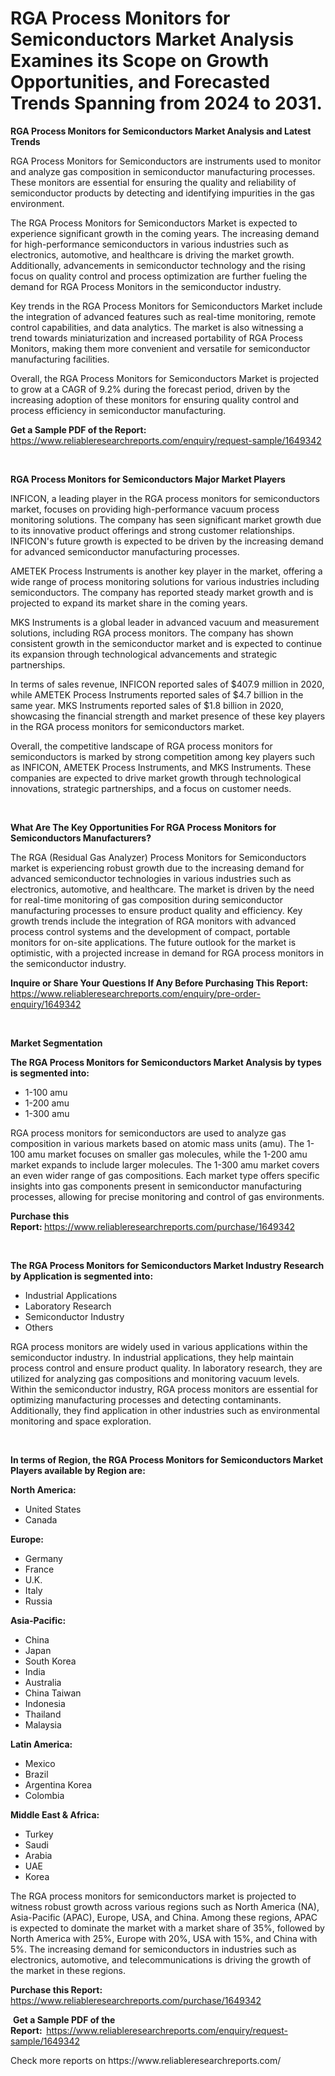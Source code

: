 <p><h1>RGA Process Monitors for Semiconductors Market Analysis Examines its Scope on Growth Opportunities, and Forecasted Trends Spanning from 2024 to 2031.</h1></p><p><strong>RGA Process Monitors for Semiconductors Market Analysis and Latest Trends</strong></p>
<p><p>RGA Process Monitors for Semiconductors are instruments used to monitor and analyze gas composition in semiconductor manufacturing processes. These monitors are essential for ensuring the quality and reliability of semiconductor products by detecting and identifying impurities in the gas environment.</p><p>The RGA Process Monitors for Semiconductors Market is expected to experience significant growth in the coming years. The increasing demand for high-performance semiconductors in various industries such as electronics, automotive, and healthcare is driving the market growth. Additionally, advancements in semiconductor technology and the rising focus on quality control and process optimization are further fueling the demand for RGA Process Monitors in the semiconductor industry.</p><p>Key trends in the RGA Process Monitors for Semiconductors Market include the integration of advanced features such as real-time monitoring, remote control capabilities, and data analytics. The market is also witnessing a trend towards miniaturization and increased portability of RGA Process Monitors, making them more convenient and versatile for semiconductor manufacturing facilities.</p><p>Overall, the RGA Process Monitors for Semiconductors Market is projected to grow at a CAGR of 9.2% during the forecast period, driven by the increasing adoption of these monitors for ensuring quality control and process efficiency in semiconductor manufacturing.</p></p>
<p><strong>Get a Sample PDF of the Report:&nbsp;</strong> <a href="https://www.reliableresearchreports.com/enquiry/request-sample/1649342">https://www.reliableresearchreports.com/enquiry/request-sample/1649342</a></p>
<p>&nbsp;</p>
<p><strong>RGA Process Monitors for Semiconductors Major Market Players</strong></p>
<p><p>INFICON, a leading player in the RGA process monitors for semiconductors market, focuses on providing high-performance vacuum process monitoring solutions. The company has seen significant market growth due to its innovative product offerings and strong customer relationships. INFICON's future growth is expected to be driven by the increasing demand for advanced semiconductor manufacturing processes.</p><p>AMETEK Process Instruments is another key player in the market, offering a wide range of process monitoring solutions for various industries including semiconductors. The company has reported steady market growth and is projected to expand its market share in the coming years.</p><p>MKS Instruments is a global leader in advanced vacuum and measurement solutions, including RGA process monitors. The company has shown consistent growth in the semiconductor market and is expected to continue its expansion through technological advancements and strategic partnerships.</p><p>In terms of sales revenue, INFICON reported sales of $407.9 million in 2020, while AMETEK Process Instruments reported sales of $4.7 billion in the same year. MKS Instruments reported sales of $1.8 billion in 2020, showcasing the financial strength and market presence of these key players in the RGA process monitors for semiconductors market.</p><p>Overall, the competitive landscape of RGA process monitors for semiconductors is marked by strong competition among key players such as INFICON, AMETEK Process Instruments, and MKS Instruments. These companies are expected to drive market growth through technological innovations, strategic partnerships, and a focus on customer needs.</p></p>
<p>&nbsp;</p>
<p><strong>What Are The Key Opportunities For RGA Process Monitors for Semiconductors Manufacturers?</strong></p>
<p><p>The RGA (Residual Gas Analyzer) Process Monitors for Semiconductors market is experiencing robust growth due to the increasing demand for advanced semiconductor technologies in various industries such as electronics, automotive, and healthcare. The market is driven by the need for real-time monitoring of gas composition during semiconductor manufacturing processes to ensure product quality and efficiency. Key growth trends include the integration of RGA monitors with advanced process control systems and the development of compact, portable monitors for on-site applications. The future outlook for the market is optimistic, with a projected increase in demand for RGA process monitors in the semiconductor industry.</p></p>
<p><strong>Inquire or Share Your Questions If Any Before Purchasing This Report:</strong> <a href="https://www.reliableresearchreports.com/enquiry/pre-order-enquiry/1649342">https://www.reliableresearchreports.com/enquiry/pre-order-enquiry/1649342</a></p>
<p>&nbsp;</p>
<p><strong>Market Segmentation</strong></p>
<p><strong>The RGA Process Monitors for Semiconductors Market Analysis by types is segmented into:</strong></p>
<p><ul><li>1-100 amu</li><li>1-200 amu</li><li>1-300 amu</li></ul></p>
<p><p>RGA process monitors for semiconductors are used to analyze gas composition in various markets based on atomic mass units (amu). The 1-100 amu market focuses on smaller gas molecules, while the 1-200 amu market expands to include larger molecules. The 1-300 amu market covers an even wider range of gas compositions. Each market type offers specific insights into gas components present in semiconductor manufacturing processes, allowing for precise monitoring and control of gas environments.</p></p>
<p><strong>Purchase this Report:&nbsp;</strong><a href="https://www.reliableresearchreports.com/purchase/1649342">https://www.reliableresearchreports.com/purchase/1649342</a></p>
<p>&nbsp;</p>
<p><strong>The RGA Process Monitors for Semiconductors Market Industry Research by Application is segmented into:</strong></p>
<p><ul><li>Industrial Applications</li><li>Laboratory Research</li><li>Semiconductor Industry</li><li>Others</li></ul></p>
<p><p>RGA process monitors are widely used in various applications within the semiconductor industry. In industrial applications, they help maintain process control and ensure product quality. In laboratory research, they are utilized for analyzing gas compositions and monitoring vacuum levels. Within the semiconductor industry, RGA process monitors are essential for optimizing manufacturing processes and detecting contaminants. Additionally, they find application in other industries such as environmental monitoring and space exploration.</p></p>
<p>&nbsp;</p>
<p><strong>In terms of Region, the RGA Process Monitors for Semiconductors Market Players available by Region are:</strong></p>
<p>
    <p> <strong> North America: </strong>
        <ul>
            <li>United States</li>
            <li>Canada</li>
        </ul>
        </p> 
    <p> <strong> Europe: </strong>
        <ul>
            <li>Germany</li>
            <li>France</li>
            <li>U.K.</li>
            <li>Italy</li>
            <li>Russia</li>
        </ul>
        </p> 
    <p> <strong> Asia-Pacific: </strong>
        <ul>
            <li>China</li>
            <li>Japan</li>
            <li>South Korea</li>
            <li>India</li>
            <li>Australia</li>
            <li>China Taiwan</li>
            <li>Indonesia</li>
            <li>Thailand</li>
            <li>Malaysia</li>
        </ul>
        </p> 
    <p> <strong> Latin America: </strong>
        <ul>
            <li>Mexico</li>
            <li>Brazil</li>
            <li>Argentina Korea</li>
            <li>Colombia</li>
        </ul>
        </p> 
    <p> <strong> Middle East & Africa: </strong>
        <ul>
            <li>Turkey</li>
            <li>Saudi</li>
            <li>Arabia</li>
            <li>UAE</li>
            <li>Korea</li>
        </ul>
    </p>
    </p>
<p><p>The RGA process monitors for semiconductors market is projected to witness robust growth across various regions such as North America (NA), Asia-Pacific (APAC), Europe, USA, and China. Among these regions, APAC is expected to dominate the market with a market share of 35%, followed by North America with 25%, Europe with 20%, USA with 15%, and China with 5%. The increasing demand for semiconductors in industries such as electronics, automotive, and telecommunications is driving the growth of the market in these regions.</p></p>
<p><strong>Purchase this Report: </strong><a href="https://www.reliableresearchreports.com/purchase/1649342">https://www.reliableresearchreports.com/purchase/1649342</a></p>
<p>&nbsp;<strong>Get a Sample PDF of the Report:&nbsp;&nbsp;</strong><a href="https://www.reliableresearchreports.com/enquiry/request-sample/1649342">https://www.reliableresearchreports.com/enquiry/request-sample/1649342</a></p>
<p><strong></strong></p>
<p>Check more reports on https://www.reliableresearchreports.com/</p>